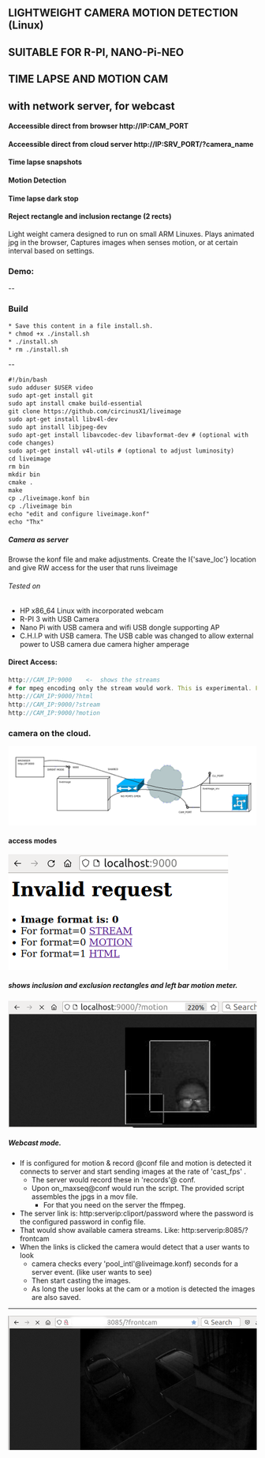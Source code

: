 ## LIGHTWEIGHT CAMERA MOTION DETECTION (Linux)
## SUITABLE FOR R-PI, NANO-Pi-NEO
## TIME LAPSE AND MOTION CAM 
## with network server, for webcast

#### Acceessible direct from browser http://IP:CAM_PORT
#### Acceessible direct from cloud server http://IP:SRV_PORT/?camera_name
#### Time lapse snapshots 
#### Motion Detection
#### Time lapse dark stop
#### Reject rectangle and inclusion rectange (2 rects)


Light weight camera designed to run on small ARM Linuxes. Plays animated jpg in the browser,
Captures images when senses motion, or at certain interval based on settings. 
### Demo:

--

### Build
    * Save this content in a file install.sh. 
    * chmod +x ./install.sh
    * ./install.sh
    * rm ./install.sh
--

```
#!/bin/bash
sudo adduser $USER video
sudo apt-get install git
sudo apt install cmake build-essential
git clone https://github.com/circinusX1/liveimage
sudo apt-get install libv4l-dev
sudo apt install libjpeg-dev
sudo apt-get install libavcodec-dev libavformat-dev # (optional with code changes)
sudo apt-get install v4l-utils # (optional to adjust luminosity)
cd liveimage
rm bin
mkdir bin
cmake .
make
cp ./liveimage.konf bin
cp ./liveimage bin
echo "edit and configure liveimage.konf"
echo "Thx"
```


##### Camera as server 

Browse the konf file and make adjustments. Create the I{'save_loc'} location and give RW access for the user that runs liveimage

###### Tested on

  - HP x86_64 Linux with incorporated webcam
  - R-PI 3 with USB Camera
  - Nano Pi with USB camera and wifi USB dongle supporting AP
  - C.H.I.P with USB camera. The USB cable was changed to allow external power to USB camera due camera higher amperage
  
  
####  Direct Access:

```javascript
http://CAM_IP:9000    <-  shows the streams
# for mpeg encoding only the stream would work. This is experimental. For now user jpg format only
http://CAM_IP:9000/?html
http://CAM_IP:9000/?stream
http://CAM_IP:9000/?motion

```

### camera on the cloud. 

![alt text](https://github.com/circinusX1/lili/blob/main/docs/lili.png?raw=true "raw")

####  access modes

![alt text](https://github.com/circinusX1/lili/blob/main/docs/limag1.png?raw=true "raw")

##### shows inclusion and exclusion rectangles and left bar motion meter.

![alt text](https://github.com/circinusX1/lili/blob/main/docs/limotion.png?raw=true "raw")


##### Webcast mode. 
   * If is configured for motion & record @conf file and motion is detected it connects to server and start sending images at the rate of 'cast_fps' . 
      * The server would record these in 'records'@ conf. 
      * Upon  on_maxseq@conf would run the script. The provided script assembles the jpgs in a  mov file. 
         * For that you need on the server the ffmpeg.
   * The server link is: http:serverip:cliport/password  where the password is the configured password in config file.
   * That would show available camera streams. Like: http:serverip:8085/?frontcam
   * When the links is clicked the camera would detect that a user wants to look 
     * camera checks every 'pool_intl'@liveimage.konf) seconds for a server event. (like user wants to see)
     * Then start casting the images. 
     * As long the user looks at the cam or a motion is detected the images are also saved.
   
----

![alt text](https://github.com/circinusX1/lili/blob/main/docs/liimagremote.png?raw=true "raw")








